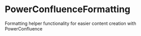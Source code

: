 # PowerConfluenceFormatting
Formatting helper functionality for easier content creation with PowerConfluence
